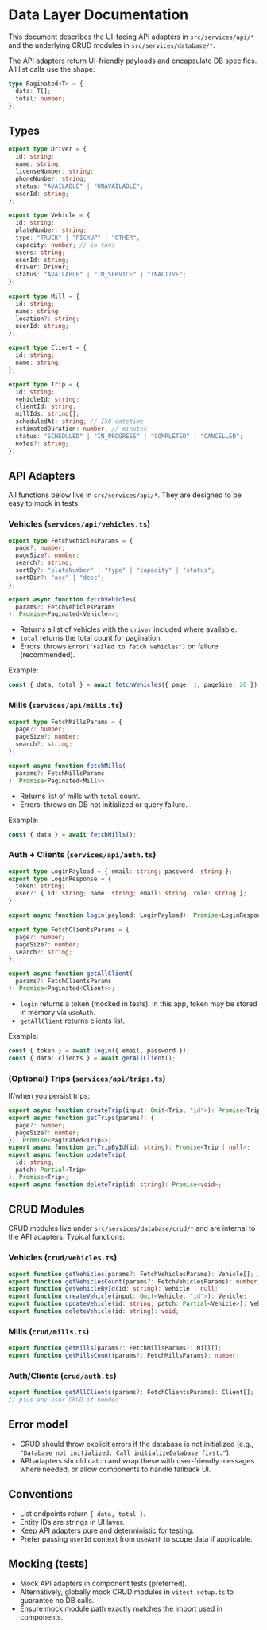 # Data Layer Documentation

This document describes the UI-facing API adapters in `src/services/api/*` and the underlying CRUD modules in `src/services/database/*`.

The API adapters return UI-friendly payloads and encapsulate DB specifics. All list calls use the shape:

```ts
type Paginated<T> = {
  data: T[];
  total: number;
};
```

## Types

```ts
export type Driver = {
  id: string;
  name: string;
  licenseNumber: string;
  phoneNumber: string;
  status: "AVAILABLE" | "UNAVAILABLE";
  userId: string;
};

export type Vehicle = {
  id: string;
  plateNumber: string;
  type: "TRUCK" | "PICKUP" | "OTHER";
  capacity: number; // in tons
  users: string;
  userId: string;
  driver: Driver;
  status: "AVAILABLE" | "IN_SERVICE" | "INACTIVE";
};

export type Mill = {
  id: string;
  name: string;
  location?: string;
  userId: string;
};

export type Client = {
  id: string;
  name: string;
};

export type Trip = {
  id: string;
  vehicleId: string;
  clientId: string;
  millIds: string[];
  scheduledAt: string; // ISO datetime
  estimatedDuration: number; // minutes
  status: "SCHEDULED" | "IN_PROGRESS" | "COMPLETED" | "CANCELLED";
  notes?: string;
};
```

## API Adapters

All functions below live in `src/services/api/*`. They are designed to be easy to mock in tests.

### Vehicles (`services/api/vehicles.ts`)

```ts
export type FetchVehiclesParams = {
  page?: number;
  pageSize?: number;
  search?: string;
  sortBy?: "plateNumber" | "type" | "capacity" | "status";
  sortDir?: "asc" | "desc";
};

export async function fetchVehicles(
  params?: FetchVehiclesParams
): Promise<Paginated<Vehicle>>;
```

- Returns a list of vehicles with the `driver` included where available.
- `total` returns the total count for pagination.
- Errors: throws `Error("Failed to fetch vehicles")` on failure (recommended).

Example:

```ts
const { data, total } = await fetchVehicles({ page: 1, pageSize: 20 });
```

### Mills (`services/api/mills.ts`)

```ts
export type FetchMillsParams = {
  page?: number;
  pageSize?: number;
  search?: string;
};

export async function fetchMills(
  params?: FetchMillsParams
): Promise<Paginated<Mill>>;
```

- Returns list of mills with `total` count.
- Errors: throws on DB not initialized or query failure.

Example:

```ts
const { data } = await fetchMills();
```

### Auth + Clients (`services/api/auth.ts`)

```ts
export type LoginPayload = { email: string; password: string };
export type LoginResponse = {
  token: string;
  user?: { id: string; name: string; email: string; role: string };
};

export async function login(payload: LoginPayload): Promise<LoginResponse>;

export type FetchClientsParams = {
  page?: number;
  pageSize?: number;
  search?: string;
};

export async function getAllClient(
  params?: FetchClientsParams
): Promise<Paginated<Client>>;
```

- `login` returns a token (mocked in tests). In this app, token may be stored in memory via `useAuth`.
- `getAllClient` returns clients list.

Example:

```ts
const { token } = await login({ email, password });
const { data: clients } = await getAllClient();
```

### (Optional) Trips (`services/api/trips.ts`)

If/when you persist trips:

```ts
export async function createTrip(input: Omit<Trip, "id">): Promise<Trip>;
export async function getTrips(params?: {
  page?: number;
  pageSize?: number;
}): Promise<Paginated<Trip>>;
export async function getTripById(id: string): Promise<Trip | null>;
export async function updateTrip(
  id: string,
  patch: Partial<Trip>
): Promise<Trip>;
export async function deleteTrip(id: string): Promise<void>;
```

## CRUD Modules

CRUD modules live under `src/services/database/crud/*` and are internal to the API adapters. Typical functions:

### Vehicles (`crud/vehicles.ts`)

```ts
export function getVehicles(params?: FetchVehiclesParams): Vehicle[]; // or Promise<Vehicle[]>
export function getVehiclesCount(params?: FetchVehiclesParams): number;
export function getVehicleById(id: string): Vehicle | null;
export function createVehicle(input: Omit<Vehicle, "id">): Vehicle;
export function updateVehicle(id: string, patch: Partial<Vehicle>): Vehicle;
export function deleteVehicle(id: string): void;
```

### Mills (`crud/mills.ts`)

```ts
export function getMills(params?: FetchMillsParams): Mill[];
export function getMillsCount(params?: FetchMillsParams): number;
```

### Auth/Clients (`crud/auth.ts`)

```ts
export function getAllClients(params?: FetchClientsParams): Client[];
// plus any user CRUD if needed
```

## Error model

- CRUD should throw explicit errors if the database is not initialized (e.g., `"Database not initialized. Call initializeDatabase first."`).
- API adapters should catch and wrap these with user-friendly messages where needed, or allow components to handle fallback UI.

## Conventions

- List endpoints return `{ data, total }`.
- Entity IDs are strings in UI layer.
- Keep API adapters pure and deterministic for testing.
- Prefer passing `userId` context from `useAuth` to scope data if applicable.

## Mocking (tests)

- Mock API adapters in component tests (preferred).
- Alternatively, globally mock CRUD modules in `vitest.setup.ts` to guarantee no DB calls.
- Ensure mock module path exactly matches the import used in components.

